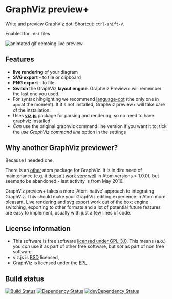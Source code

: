 # GraphViz preview+

Write and preview GraphViz dot. Shortcut: `ctrl-shift-V`.

Enabled for `.dot` files

![animated gif demoing live preview](https://raw.githubusercontent.com/sverweij/atom-graphviz-preview-plus/master/assets/graphviz-preview-plus.gif)

## Features
- **live rendering** of your diagram
- **SVG export** - to file or clipboard
- **PNG export** - to file
- **Switch** the GraphViz **layout engine**. GraphViz Preview+ will
  remember the last one you used.
- For syntax hihglighting we recommend 
  [language-dot](https://github.com/AdoPi/language-dot) (the only one in 
  `apm` at the moment). If it's not installed, GraphViz preview+ will take
  care of the installation.
- Uses **[viz.js](https://github.com/mdaines/viz.js)** package for parsing and
  rendering, so no need to have graphviz installed.
- _Can_ use the original graphviz command line version if you want it to; 
  tick the _use GraphViz command line_ option in the settings 

## Why another GraphViz previewer?
Because I needed one.

There is an [other](https://atom.io/packages/graphviz-preview)
atom package for GraphViz. It is in dire need of
maintenance (e.g. it [doesn't](https://github.com/jumpkick/graphviz-preview/issues/32)
[work](https://github.com/jumpkick/graphviz-preview/pull/33)
[very well](https://github.com/jumpkick/graphviz-preview/issues/28)
in Atom versions > 1.0.0), but seems to be abandoned - last activity
is from May 2016.

GraphViz preview+ takes a more 'Atom-native' approach to integrating GraphViz.
This should make your GraphViz editing experience in Atom more pleasant.
Live rendering and svg export work out of the box; engine switching,
exporting to other formats and a lot of potential future features are easy
to implement, usually with just a few lines of code.

## License information
- This software is free software [licensed under GPL-3.0](LICENSE.md). This means
  (a.o.) you _can_ use it as part of other free software, but _not_ as part of
  non free software.
- viz.js is [BSD](https://github.com/mdaines/viz.js/blob/master/LICENSE) licensed,
- GraphViz is licensed under the [EPL](http://graphviz.org/License.php).

## Build status
[![Build Status](https://travis-ci.org/sverweij/atom-graphviz-preview-plus.svg?branch=master)](https://travis-ci.org/sverweij/atom-graphviz-preview-plus)
[![Dependency Status](https://david-dm.org/sverweij/atom-graphviz-preview-plus.svg)](https://david-dm.org/sverweij/atom-graphviz-preview-plus)
[![devDependency Status](https://david-dm.org/sverweij/atom-graphviz-preview-plus/dev-status.svg)](https://david-dm.org/sverweij/atom-graphviz-preview-plus#info=devDependencies)
